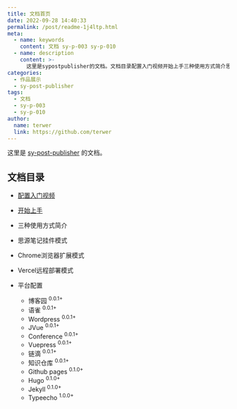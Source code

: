 ```yaml
---
title: 文档首页
date: 2022-09-28 14:40:33
permalink: /post/readme-1j4ltp.html
meta:
  - name: keywords
    content: 文档 sy-p-003 sy-p-010
  - name: description
    content: >-
      这里是sypostpublisher的文档。文档目录配置入门视频开始上手三种使用方式简介思源笔记挂件模式chrome浏览器扩展模式vercel远程部署模式平台配置博客园语雀wordpressjvueconferencevuepress链滴知识仓库githubpageshugojekylltypeecho
categories:
  - 作品展示
  - sy-post-publisher
tags:
  - 文档
  - sy-p-003
  - sy-p-010
author:
  name: terwer
  link: https://github.com/terwer
---
```





这里是 [sy-post-publisher](https://github.com/terwer/src-sy-post-publisher) 的文档。

## 文档目录

* [配置入门视频](/post/configure-entry-video-brpm9.html)
* [开始上手](/post/start-to-get-started-zi0eyk.html)
* 三种使用方式简介
* 思源笔记挂件模式
* Chrome浏览器扩展模式
* Vercel远程部署模式
* 平台配置

  * 博客园 <sup>0.0.1+</sup>
  * 语雀 <sup>0.0.1+</sup>
  * Wordpress <sup>0.0.1+</sup>
  * JVue <sup>0.0.1+</sup>
  * Conference <sup>0.0.1+</sup>
  * Vuepress <sup>0.0.1+</sup>
  * 链滴 <sup>0.0.1+</sup>
  * 知识仓库 <sup>0.0.1+</sup>
  * Github pages <sup>0.1.0+</sup>
  * Hugo <sup>0.1.0+</sup>
  * Jekyll <sup>0.1.0+</sup>
  * Typeecho <sup>1.0.0+</sup>
